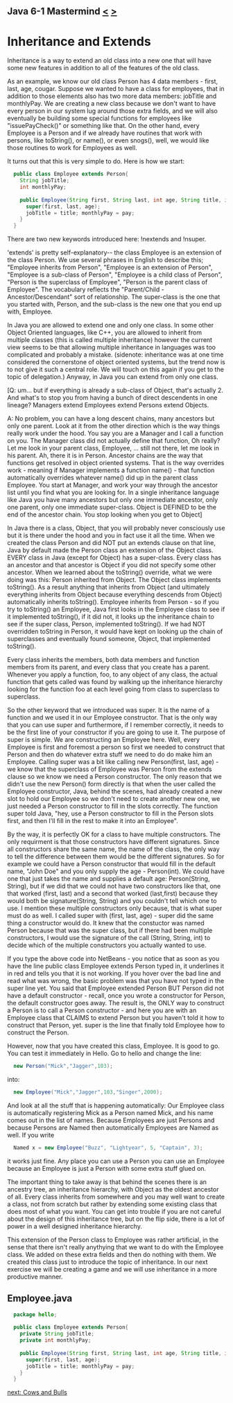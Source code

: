 ## Java 6-1 Mastermind [&LT;](Java0506.md) [&GT;](Java0602.md)
# Inheritance and Extends

Inheritance is a way to extend an old class into a new one that will have some new features in addition to all of the features of the old class.

As an example, we know our old class Person has 4 data members - first, last, age, cougar. Suppose we wanted to have a class for employees, that in addition to those elements also has two more data members: jobTitle and monthlyPay. We are creating a new class because we don't want to have every person in our system lug around those extra fields, and we will also eventually be building some special functions for employees like "issuePayCheck()" or something like that. On the other hand, every Employee is a Person and if we already have routines that work with persons, like toString(), or name(), or even snogs(), well, we would like those routines to work for Employees as well.

It turns out that this is very simple to do. Here is how we start:

```java
  public class Employee extends Person{
    String jobTitle;
    int monthlyPay;
  
    public Employee(String first, String last, int age, String title, int pay){
      super(first, last, age);
      jobTitle = title; monthlyPay = pay;
    }
  }
```

There are two new keywords introduced here: !nextends and !nsuper.

 'extends' is pretty self-explanatory-- the class Employee is an extension of the class Person. We use several phrases in English to describe this; "Employee inherits from Person", "Employee is an extension of Person", "Employee is a sub-class of Person", "Employee is a child class of Person", "Person is the superclass of Employee", "Person is the parent class of Employee". The vocabulary reflects the "Parent/Child - Ancestor/Descendant" sort of relationship. The super-class is the one that you started with, Person, and the sub-class is the new one that you end up with, Employee. 

In Java you are allowed to extend one and only one class. In some other Object Oriented languages, like C++,  you are allowed to inherit from multiple classes (this is called multiple inheritance) however the current view seems to be that allowing multiple inheritance in languages was too complicated and probably a mistake. (sidenote: inheritance was at one time considered the cornerstone of object oriented systems, but the trend now is to not give it such a central role. We will touch on this again if you get to the topic of delegation.) Anyway, in Java you can extend from only one class. 

[Q: um... but if everything is already a sub-class of Object, that's actually 2. And what's to stop you from having a bunch of direct descendents in one lineage? Managers extend Employees extend Persons extend Objects. 

A: No problem, you can have a long descent chains, many ancestors but only one parent. Look at it from the other direction which is the way things really work under the hood. You say you are a Manager and I call a function on you. The Manager class did not actually define that function, Oh really? Let me look in your parent class, Employee, ... still not there, let me look in his parent. Ah, there it is in Person. Ancestor chains are the way that functions get resolved in object oriented systems. That is the way overrides work - meaning if Manager implements a function name() - that function automatically overrides whatever name() did up in the parent class Employee. You start at Manager, and work your way through the ancestor list until you find what you are looking for. In a single inheritance language like Java you have many ancestors but only one immediate ancestor, only one parent, only one immediate super-class. Object is DEFINED to be the end of the ancestor chain. You stop looking when you get to Object]

In Java there is a class, Object, that you will probably never consciously use but it is there under the hood and you in fact use it all the time. When we created the class Person and did NOT put an extends clause on that line, Java by default made the Person class an extension of the Object class. EVERY class in Java (except for Object) has a super-class. Every class has an ancestor and that ancestor is Object if you did not specify some other ancestor. When we learned about the toString() override, what we were doing was this: Person inherited from Object. The Object class implements toString(). As a result anything that inherits from Object (and ultimately everything inherits from Object because everything descends from Object) automatically inherits toString(). Employee inherits from Person - so if you try to toString() an Employee, Java first looks in the Employee class to see if it implemented toString(), if it did not, it looks up the inheritance chain to see if the super class, Person, implemented toString(). If we had NOT overridden toString in Person, it would have kept on looking up the chain of superclasses and eventually found someone, Object, that implemented toString().

Every class inherits the members, both data members and function members from its parent, and every class that you create has a parent. Whenever you apply a function, foo, to any object of any class, the actual function that gets called was found by walking up the inheritance hierarchy looking for the function foo at each level going from class to superclass to superclass. 

So the other keyword that we introduced was super. It is the name of a function and we used it in our Employee constructor. That is the only way that you can use super and furthermore, if I remember correctly, it needs to be the first line of your constructor if you are going to use it. The purpose of super is simple. We are constructing an Employee here. Well, every Employee is first and foremost a person so first we needed to construct that Person and then do whatever extra stuff we need to do do make him an Employee. Calling super was a bit like calling new Person(first, last, age) - we know that the superclass of Employee was Person from the extends clause so we know we need a Person constructor. The only reason that we didn't use the new Person() form directly is that when the user called the Employee constructor, Java, behind the scenes, had already created a new slot to hold our Employee so we don't need to create another new one, we just needed a Person constructor to fill in the slots correctly. The function super told Java, "hey, use a Person constructor to fill in the Person slots first, and then I'll fill in the rest to make it into an Employee".

By the way, it is perfectly OK for a class to have multiple constructors. The only requirment is that those constructors have different signatures. Since all constructors share the same name, the name of the class, the only way to tell the difference between them would be the different signatures. So for example we could have a Person constructor that would fill in the default name, "John Doe" and you only supply the age - Person(int). We could have one that just takes the name and supplies a default age: Person(String, String), but if we did that we could not have two constructors like that, one that worked (first, last) and a second that worked (last,first) because they would both be signature(String, String) and you couldn't tell which one to use. I mention these multiple constructors only because, that is what super must do as well. I called super with (first, last, age) - super did the same thing a constructor would do. It knew that the constuctor was named Person because that was the super class, but if there had been multiple constructors, I would use the signature of the call (String, String, int) to decide which of the multiple constructors you actually wanted to use. 

If you type the above code into NetBeans - you notice that as soon as you have the line public class Employee extends Person typed in, it underlines it in red and tells you that it is not working. If you hover over the bad line and read what was wrong, the basic problem was that you have not typed in the super line yet. You said that Employee extended Person BUT Person did not have a default constructor - recall, once you wrote a constructor for Person, the default constructor goes away. The result is, the ONLY way to construct a Person is to call a Person constructor - and here you are with an Employee class that CLAIMS to extend Person but you haven't told it how to construct that Person, yet. super is the line that finally told Employee how to construct the Person.

However, now that you have created this class, Employee. It is good to go. You can test it immediately in Hello. Go to hello and change the line:

```java
  new Person("Mick","Jagger",103);
```

into:

```java
  new Employee("Mick","Jagger",103,"Singer",2000);
```

And look at all the stuff that is happening automatically: Our Employee class is automatically registering Mick as a Person named Mick, and his name comes out in the list of names. Because Employees are just Persons and because Persons are Named then automatically Employees are Named as well. If you write

```java
  Named x = new Employee("Buzz", "Lightyear", 5, "Captain", 3);
```

it works just fine. Any place you can use a Person you can use an Employee because an Employee is just a Person with some extra stuff glued on.

The important thing to take away is that behind the scenes there is an ancestry tree, an inheritance hierarchy, with Object as the oldest ancestor of all. Every class inherits from somewhere and you may well want to create a class, not from scratch but rather by extending some existing class that does most of what you want. You can get into trouble if you are not careful about the design of this inheritance tree, but on the flip side, there is a lot of power in a well designed inheritance hierarchy.

This extension of the Person class to Employee was rather artificial, in the sense that there isn't really anythying that we want to do with the Employee class. We added on these extra fields and then do nothing with them. We created this class just to introduce the topic of inheritance. In our next exercise we will be creating a game and we will use inheritance in a more productive manner.

## Employee.java

```java
  package hello;
  
  public class Employee extends Person{
    private String jobTitle;
    private int monthlyPay; 
  
    public Employee(String first, String last, int age, String title, int pay){
      super(first, last, age);
      jobTitle = title; monthlyPay = pay;
    }
  }
```

[next: Cows and Bulls](Java0602.md)